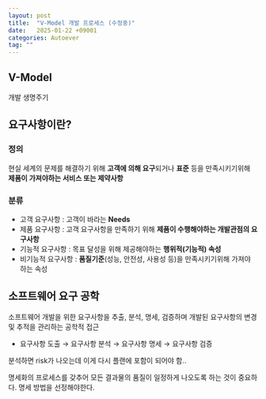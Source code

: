 ```yaml
---
layout: post
title:  "V-Model 개발 프로세스 (수정중)"
date:   2025-01-22 +09001
categories: Autoever
tag: ""
---
```

## V-Model
개발 생명주기

## 요구사항이란?
### 정의
현실 세계의 문제를 해결하기 위해 **고객에 의해 요구**되거나 **표준** 등을 만족시키기위해 **제품이 가져야하는 서비스 또는 제약사항**
### 분류
- 고객 요구사항 : 고객이 바라는 **Needs**
- 제품 요구사항 : 고객 요구사항을 만족하기 위해 **제품이 수행해야하는 개발관점의 요구사항**
- 기능적 요구사항 : 목표 달성을 위해 제공해야하는 **행위적(기능적) 속성**
- 비기능적 요구사항 : **품질기준**(성능, 안전성, 사용성 등)을 만족시키기위해 가져야 하는 속성

## 소프트웨어 요구 공학
소프트웨어 개발을 위한 요구사항을 추출, 분석, 명세, 검증하며 개발된 요구사항의 변경 및 추적을 관리하는 공학적 접근

- 요구사항 도출 &rarr; 요구사항 분석 &rarr; 요구사항 명세 &rarr; 요구사항 검증

분석하면 risk가 나오는데 이게 다시 플랜에 포함이 되어야 함..

명세화의 프로세스를 갖추어 모든 결과물의 품질이 일정하게 나오도록 하는 것이 중요하다.
명세 방법을 선정해야한다.